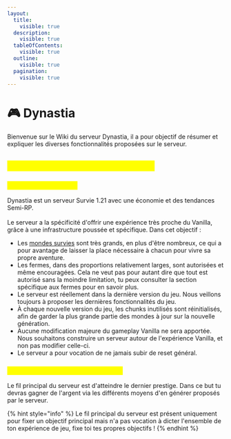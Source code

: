 ```yaml
---
layout:
  title:
    visible: true
  description:
    visible: true
  tableOfContents:
    visible: true
  outline:
    visible: true
  pagination:
    visible: true
---
```


# 🎮 Dynastia

Bienvenue sur le Wiki du serveur Dynastia, il a pour objectif de résumer et expliquer les diverses fonctionnalités proposées sur le serveur.&#x20;

## <mark style="color:yellow;">Présentation générale du serveur</mark>

### <mark style="color:yellow;">Qu'offre le serveur ?</mark> <a href="#offre" id="offre"></a>

Dynastia est un serveur Survie 1.21 avec une économie et des tendances Semi-RP.\
\
Le serveur a la spécificité d'offrir une expérience très proche du Vanilla, grâce à une infrastructure poussée et spécifique. Dans cet objectif :&#x20;

* Les [mondes survies](fonctionnalites/mondes.md#survie) sont très grands, en plus d'être nombreux, ce qui a pour avantage de laisser la place nécessaire à chacun pour vivre sa propre aventure.
* Les fermes, dans des proportions relativement larges, sont autorisées et même encouragées. Cela ne veut pas pour autant dire que tout est autorisé sans la moindre limitation, tu peux consulter la section spécifique aux fermes pour en savoir plus.
* Le serveur est réellement dans la dernière version du jeu. Nous veillons toujours à proposer les dernières fonctionnalités du jeu.
* À chaque nouvelle version du jeu, les chunks inutilisés sont réinitialisés, afin de garder la plus grande partie des mondes à jour sur la nouvelle génération.&#x20;
* Aucune modification majeure du gameplay Vanilla ne sera apportée. Nous souhaitons construire un serveur autour de l'expérience Vanilla, et non pas modifier celle-ci.
* Le serveur a pour vocation de ne jamais subir de reset général.&#x20;

### <mark style="color:yellow;">Quel est l'objectif pour le joueur ?</mark> <a href="#objectif" id="objectif"></a>

Le fil principal du serveur est d'atteindre le dernier prestige. Dans ce but tu devras gagner de l'argent via les différents moyens d'en générer proposés par le serveur.&#x20;

{% hint style="info" %}
Le fil principal du serveur est présent uniquement pour fixer un objectif principal mais n'a pas vocation à dicter l'ensemble de ton expérience de jeu, fixe toi tes propres objectifs !
{% endhint %}
